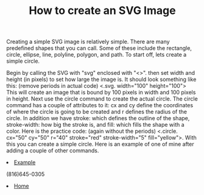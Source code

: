 <!DOCTYPE html>
<html>
    
<body>
    <header>
        <h1>How to create an SVG Image</h1>
    </header>
    <main>
        <p>
            Creating a simple SVG image is relatively simple. There are many predefined shapes that you can call. Some of these include the rectangle, circle, ellipse, line, polyline, polygon, and path. To start off, lets create a simple circle.
        </p>
        <p>
            Begin by calling the SVG with "svg" enclosed with "<>". then set width and height (in pixels) to set how large the image is. It should look something like this: (remove periods in actual code) <.svg. width="100" height="100"> This will create an image that is bound by 100 pixels in width and 100 pixels in height. Next use the circle command to create the actual circle. The circle command has a couple of attributes to it: cx and cy define the coordinates of where the circle is going to be created and r defines the radius of the circle. In addition we have stroke: which defines the outline of the shape, stroke-width: how big the stroke is, and fill: which fills the shape with a color. Here is the practice code: (again without the periods) <.circle. cx="50" cy="50" r="40" stroke="red" stroke-width="5" fill="yellow">. With this you can create a simple circle. Here is an example of one of mine after adding a couple of other commands.
        </p>
        <li>
            <a href="svgExample.html">Example</a>
        </li>
        <p>
            (816)645-0305
        </p>
    </main>
    <section>
        <li>  
            <a href="README.md">Home</a>
        </li>
    </section>
</body>
</html>